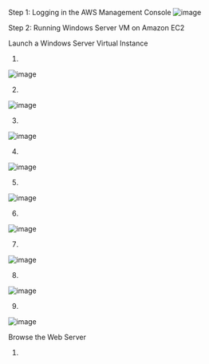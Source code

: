 Step 1: Logging in the AWS Management Console
![image](https://github.com/Miroslav-Shashkin/Labs/assets/67318964/ccdb6a87-5542-4594-ae69-91bfb5b8d236)

Step 2: Running Windows Server VM on Amazon EC2

Launch a Windows Server Virtual Instance

1.
![image](https://github.com/Miroslav-Shashkin/Labs/assets/67318964/1b7e4ae0-9aeb-41e4-b7b2-6c17b78d919a)

2.
![image](https://github.com/Miroslav-Shashkin/Labs/assets/67318964/f93df72a-b7f1-432e-b84a-595196bedc9b)

3.
![image](https://github.com/Miroslav-Shashkin/Labs/assets/67318964/d30f2a46-26d0-4fc8-8cf3-ff9dfabda61a)

4.
![image](https://github.com/Miroslav-Shashkin/Labs/assets/67318964/02243425-5e25-4553-a798-d4c531cc4cc0)

5.
![image](https://github.com/Miroslav-Shashkin/Labs/assets/67318964/36ae1cf3-ab50-4e16-af23-fd5a4c1e4ad8)

6.
![image](https://github.com/Miroslav-Shashkin/Labs/assets/67318964/5cd392df-88d1-4989-a6ad-fd90f7e0d4b2)

7.
![image](https://github.com/Miroslav-Shashkin/Labs/assets/67318964/6ba059dd-9c48-4d3b-bca6-deb2707c57e0)

8.
![image](https://github.com/Miroslav-Shashkin/Labs/assets/67318964/7afdfd92-6213-4935-a57f-10c21e29d7e8)

9.
![image](https://github.com/Miroslav-Shashkin/Labs/assets/67318964/725257e9-0a3a-4994-80d4-87bced8c68a3)

Browse the Web Server

1.

